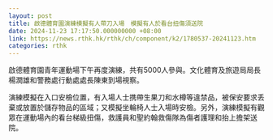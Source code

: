 ```yaml
---
layout: post
title: 啟德體育園演練模擬有人帶刀入場　模擬有人於看台扭傷須送院
date: 2024-11-23 17:17:50.000000000 +08:00
link: https://news.rthk.hk/rthk/ch/component/k2/1780537-20241123.htm
categories: rthk
---
```


啟德體育園青年運動場下午再度演練，共有5000人參與。文化體育及旅遊局局長楊潤雄和警務處行動處處長陳東到場視察。

演練模擬在入口安檢位置，有入場人士携帶生果刀和水樽等違禁品，被保安要求丢棄或放置於儲存物品的區域；又模擬坐輪椅人士入場時安檢。另外，演練模擬有觀眾在運動場內的看台梯級扭傷，救護員和聖約翰救傷隊為傷者護理和抬上擔架送院。
